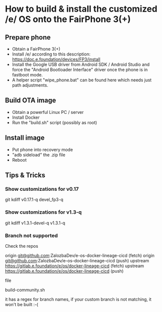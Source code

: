 # How to build & install the customized /e/ OS onto the FairPhone 3(+) 
## Prepare phone

* Obtain a FairPhone 3(+)
* Install /e/ according to this description: https://doc.e.foundation/devices/FP3/install
 * Install the Google USB driver from Android SDK / Android Studio and force the "Android Bootloader Interface" driver once the phone is in fastboot mode.
 * A helper script "wipe_phone.bat" can be found here which needs just path adjustments.

## Build OTA image

* Obtain a powerful Linux PC / server
* Install Docker
* Run the "build.sh" script (possibly as root)

## Install image

* Put phone into recovery mode
* "adb sideload" the .zip file
* Reboot

## Tips & Tricks

### Show customizations for v0.17

git kdiff v0.17.1-q devel_fp3-q

### Show customizations for v1.3-q

git kdiff v1.3.1-devel-q v1.3.1-q

### Branch not supported

Check the repos 

origin	git@github.com:ZalozbaDev/e-os-docker-lineage-cicd (fetch)
origin	git@github.com:ZalozbaDev/e-os-docker-lineage-cicd (push)
upstream	https://gitlab.e.foundation/e/os/docker-lineage-cicd (fetch)
upstream	https://gitlab.e.foundation/e/os/docker-lineage-cicd (push)

file 

build-community.sh

it has a regex for branch names, if your custom branch is not matching, it won't be built :-(


